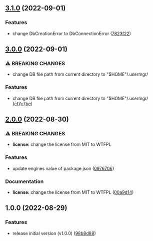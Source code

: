 ## [3.1.0](https://github.com/haru52/clean-user-manager/compare/v3.0.0...v3.1.0) (2022-09-01)


### Features

* change DbCreationError to DbConnectionError ([7823f22](https://github.com/haru52/clean-user-manager/commit/7823f2215d535abf4dd1684e8866c341fe6e198b))

## [3.0.0](https://github.com/haru52/clean-user-manager/compare/v2.0.0...v3.0.0) (2022-09-01)


### ⚠ BREAKING CHANGES

* change DB file path from current directory to "$HOME"/.usermgr/

### Features

* change DB file path from current directory to "$HOME"/.usermgr/ ([ef7c7be](https://github.com/haru52/clean-user-manager/commit/ef7c7be444ccc4b931be01ac6cab0a9691be77bf))

## [2.0.0](https://github.com/haru52/clean-user-manager/compare/v1.0.0...v2.0.0) (2022-08-30)


### ⚠ BREAKING CHANGES

* **license:** change the license from MIT to WTFPL

### Features

* update engines value of package.json ([0976706](https://github.com/haru52/clean-user-manager/commit/09767066153e4ed3fe1496cb4269de1b7ff0a8b0))


### Documentation

* **license:** change the license from MIT to WTFPL ([00a9d14](https://github.com/haru52/clean-user-manager/commit/00a9d14cd5dea23640bd3fccb80d9f8ddd8a874f))

## 1.0.0 (2022-08-29)


### Features

* release initial version (v1.0.0) ([98b8d88](https://github.com/haru52/clean-user-manager/commit/98b8d8805360f06ef5642cb4ac8dd9886dd896bd))
